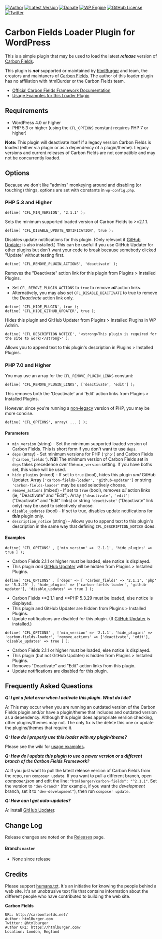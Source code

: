 [![Author](https://img.shields.io/badge/author-Daniel%20M.%20Hendricks-lightgrey.svg?colorB=9900cc)](https://www.danhendricks.com)
[![Latest Version](https://img.shields.io/github/release/dmhendricks/carbon-fields-loader.svg)](https://github.com/dmhendricks/carbon-fields-loader/releases)
[![Donate](https://img.shields.io/badge/Donate-PayPal-green.svg)](https://paypal.me/danielhendricks)
[![WP Engine](https://img.shields.io/badge/WP%20Engine-Compatible-orange.svg)](http://bit.ly/WPEnginePlans)
[![GitHub License](https://img.shields.io/badge/license-GPLv2-yellow.svg)](https://raw.githubusercontent.com/dmhendricks/carbon-fields-loader/master/LICENSE)
[![Twitter](https://img.shields.io/twitter/url/https/github.com/dmhendricks/carbon-fields-loader.svg?style=social)](https://twitter.com/danielhendricks)

# Carbon Fields Loader Plugin for WordPress

This is a simple plugin that may be used to load the latest **_release_** version of [Carbon Fields](http://carbonfields.net/).

This plugin is **_not_** supported or maintained by [htmlBurger](https://htmlburger.com) and team, the creators and maintaners of [Carbon Fields](https://carbonfields.net/). The author of this loader plugin has no affiliation with htmlBurder or the Carbon Fields team.

* [Official Carbon Fields Framework Documentation](https://carbonfields.net/docs/)
* [Usage Examples for this Loader Plugin](https://github.com/dmhendricks/carbon-fields-loader/wiki/)

## Requirements

* WordPress 4.0 or higher
* PHP 5.3 or higher (using the `CFL_OPTIONS` constant requires PHP 7 or higher)

**Note:** This plugin will deactivate itself if a legacy version Carbon Fields is loaded (either via plugin or as a dependency of a plugin/theme). Legacy versions and current releases of Carbon Fields are not compatible and may not be concurrently loaded.

## Options

Because we don't like "admins" monkeying around and disabling (or touching) things, options are set with constants in `wp-config.php`.

### PHP 5.3 and Higher

```
define( 'CFL_MIN_VERSION', '2.1.1' );
```

Sets the minimum supported loaded version of Carbon Fields to >=2.1.1.

```
define( 'CFL_DISABLE_UPDATE_NOTIFICATION', true );
```

Disables update notifications for this plugin. (Only relevant if [GitHub Updater](https://github.com/afragen/github-updater) is also installed.) This can be useful if you use GitHub Updater for other plugins but don't want your code to break because somebody clicked "Update" without testing first.

```
define( 'CFL_REMOVE_PLUGIN_ACTIONS', 'deactivate' );
```

Removes the "Deactivate" action link for this plugin from Plugins > Installed Plugins.
* Set `CFL_REMOVE_PLUGIN_ACTIONS` to `true` to remove **_all_** action links.
* Alternatively, you may also set `CFL_DISABLE_DEACTIVATE` to true to remove the _Deactivate_ action link only.

```
define( 'CFL_HIDE_PLUGIN', true );
define( 'CFL_HIDE_GITHUB_UPDATER', true );
```

Hides this plugin and GitHub Updater from Plugins > Installed Plugins in WP Admin.

```
define( 'CFL_DESCRIPTION_NOTICE', '<strong>This plugin is required for the site to work!</strong>' );
```

Allows you to append text to this plugin's description in Plugins > Installed Plugins.

### PHP 7.0 and Higher

You may use an array for the `CFL_REMOVE_PLUGIN_LINKS` constant:

```
define( 'CFL_REMOVE_PLUGIN_LINKS', ['deactivate', 'edit'] );
```

This removes both the 'Deactivate' and 'Edit' action links from Plugins > Installed Plugins.

However, since you're running a [non-legacy](https://en.wikipedia.org/wiki/PHP#Release_history) version of PHP, you may be more concise.

```
define( 'CFL_OPTIONS', array( ... ) );
```

#### Parameters

* `min_version` (string) - Set the minimum supported loaded version of Carbon Fields. This is short form if you don't want to use `deps`.
* `deps` (array) - Set minimum versions for PHP (`'php'`) and Carbon Fields (`'carbon_fields'`). **NB!** The minimum version of Carbon Fields set in `deps` takes precedence over the `min_version` setting. If you have boths set, this value will be used.
* `hide_plugins` (mixed) - If set to `true` (bool), hides this plugin *and* GitHub Updater. Array `['carbon-fields-loader', 'github-updater']` or string `'carbon-fields-loader'` may be used selectively choose.
* `remove_actions` (mixed) - If set to `true` (bool), removes *all* action links (ie, "Deactivate" and "Edit"). Array `['deactivate', 'edit']` ("Deactivate" and "Edit" links) or string `'deactivate'` ("Deactivate" link only) may be used to selectively choose.
* `disable_updates` (bool) - If set to true, disables update notifications for **_this_** plugin only.
* `description_notice` (string) - Allows you to append text to this plugin's description in the same way that defining `CFL_DESCRIPTION_NOTICE` does.

#### Examples

```
define( 'CFL_OPTIONS' , ['min_version' => '2.1.1', 'hide_plugins' => true ] );
```

* Carbon Fields 2.1.1 or higher must be loaded, else notice is displayed.
* This plugin *and* [GitHub Updater](https://github.com/afragen/github-updater) will be hidden from Plugins > Installed Plugins.

```
define( 'CFL_OPTIONS' , ['deps' => [ 'carbon_fields' => '2.1.1', 'php' => '5.3.29' ], 'hide_plugins' => ['carbon-fields-loader', 'github-updater'], 'disable_updates' => true ] );
````

* Carbon Fields >=2.1.1 and >=PHP 5.3.29 must be loaded, else notice is displayed.
* This plugin and GitHub Updater are hidden from Plugins > Installed Plugins.
* Update notifications are disabled for this plugin. (If [GitHub Updater](https://github.com/afragen/github-updater) is installed.)

```
define( 'CFL_OPTIONS' , ['min_version' => '2.1.1', 'hide_plugins' => 'carbon-fields-loader', 'remove_actions' => ['deactivate', 'edit'], 'disable_updates' => true ] );
```

* Carbon Fields 2.1.1 or higher must be loaded, else notice is displayed.
* This plugin (but not GitHub Updater) is hidden from Plugins > Installed Plugins.
* Removes "Deactivate" and "Edit" action links from this plugin.
* Update notifications are disabled for this plugin.

## Frequently Asked Questions

**_Q: I get a fatal error when I activate this plugin. What do I do?_**

A: This may occur when you are running an outdated version of the Carbon Fields plugin and/or have a plugin/theme that includes and outdated version as a dependency. Although this plugin does appropriate version checking, other plugins/themes may not. The only fix is the delete this one or update the plugins/themes that require it.

**_Q: How do I properly use this loader with my plugin/theme?_**

Please see the wiki for [usage examples](https://github.com/dmhendricks/carbon-fields-loader/wiki#usage-with-plugintheme).

**_Q: How do I update this plugin to use a newer version or a different branch of the Carbon Fields Framework?_**

A: If you just want to pull the latest release version of Carbon Fields from the repo, run `composer update`. If you want to pull a different branch, open *composer.json* and edit the line: `"htmlburger/carbon-fields": "^2.1.1"`. Set the version to `"dev-branch"` (for example, if you want the *development* branch, set it to `"dev-development"`), then run `composer update`.

**_Q: How can I get auto-updates?_**

A: Install [GitHub Updater](https://github.com/afragen/github-updater).

## Change Log

Release changes are noted on the [Releases](https://github.com/dmhendricks/carbon-fields-loader/releases) page.

#### Branch: `master`

* None since release

## Credits

Please support [humans.txt](http://humanstxt.org/). It's an initiative for knowing the people behind a web site. It's an unobtrusive text file that contains information about the different people who have contributed to building the web site.

**Carbon Fields**

	URL: http://carbonfields.net/
	Author: htmlBurger.com
	Twitter: @htmlburger
	Author URI: https://htmlburger.com/
	Location: London, England
